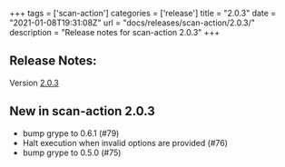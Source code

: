 +++
tags = ['scan-action']
categories = ['release']
title = "2.0.3"
date = "2021-01-08T19:31:08Z"
url = "docs/releases/scan-action/2.0.3/"
description = "Release notes for scan-action 2.0.3"
+++

## Release Notes:
Version [2.0.3](https://github.com/anchore/scan-action/releases/tag/2.0.3)

## New in scan-action 2.0.3

- bump grype to 0.6.1 (#79)
- Halt execution when invalid options are provided (#76)
- bump grype to 0.5.0 (#75)

